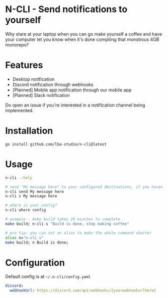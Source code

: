 # N-CLI - Send notifications to yourself

Why stare at your laptop when you can go make yourself a coffee and have your computer let you know when it's done compiling that monstrous 4GB monorepo?

# Features

- Desktop notification
- Discord notification through webhooks
- [Planned] Mobile app notification through our mobile app
- [Planned] Slack notification

Do open an issue if you're interested in a notification channel being implemented.

# Installation

```shell
go install github.com/lba-studio/n-cli@latest
```

# Usage

```sh
n-cli --help

# send "My message here" to your configured destinations. if you haven't configured n-cli, we'll setup a config for you
n-cli send My message here
n-cli s My message here

# where is your config?
n-cli where config

# example - make build takes 20 minutes to complete
make build; n-cli s "Build is done, stop making coffee"

# pro tip: you can set an alias to make the whole command shorter
alias n="n-cli s"
make build; n Build is done;
```

# Configuration

Default config is at `~/.n-cli/config.yaml`

```yaml
discord:
  webhookUrl: https://discord.com/api/webhooks/{yourwebhookurlhere}
```

